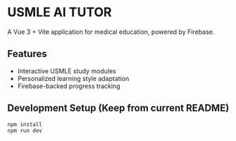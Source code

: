 # USMLE AI TUTOR

A Vue 3 + Vite application for medical education, powered by Firebase.

## Features
- Interactive USMLE study modules
- Personalized learning style adaptation
- Firebase-backed progress tracking

## Development Setup (Keep from current README)
```vue
npm install
npm run dev